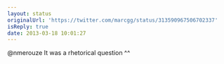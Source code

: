 ```yaml
---
layout: status
originalUrl: 'https://twitter.com/marcgg/status/313590967506702337'
isReply: true
date: 2013-03-18 10:01:27
---
```


@nmerouze It was a rhetorical question ^^

